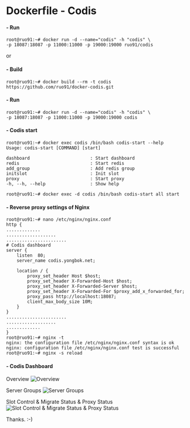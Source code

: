
# Dockerfile - Codis
#### - Run

    root@ruo91:~# docker run -d --name="codis" -h "codis" \
    -p 18087:18087 -p 11000:11000 -p 19000:19000 ruo91/codis

or

#### - Build

    root@ruo91:~# docker build --rm -t codis https://github.com/ruo91/docker-codis.git

#### - Run

    root@ruo91:~# docker run -d --name="codis" -h "codis" \
    -p 18087:18087 -p 11000:11000 -p 19000:19000 codis

#### - Codis start

    root@ruo91:~# docker exec codis /bin/bash codis-start --help
    Usage: codis-start [COMMAND] [start]
    
    dashboard                       : Start dashboard
    redis                           : Start redis
    add_group                       : Add redis group
    initslot                        : Init slot
    proxy                           : Start proxy
    -h, --h, --help                 : Show help
    
    root@ruo91:~# docker exec -d codis /bin/bash codis-start all start

#### - Reverse proxy settings of Nginx

    root@ruo91:~# nano /etc/nginx/nginx.conf
    http {
    .............
    ...................
    .......................
    # Codis dashboard
    server {
        listen  80;
        server_name codis.yongbok.net;
    
        location / {
            proxy_set_header Host $host;
            proxy_set_header X-Forwarded-Host $host;
            proxy_set_header X-Forwarded-Server $host;
            proxy_set_header X-Forwarded-For $proxy_add_x_forwarded_for;
            proxy_pass http://localhost:18087;
            client_max_body_size 10M;
        }
    }
    .......................
    ...................
    .............
    }
    root@ruo91:~# nginx -t 
    nginx: the configuration file /etc/nginx/nginx.conf syntax is ok
    nginx: configuration file /etc/nginx/nginx.conf test is successful
    root@ruo91:~# nginx -s reload

#### - Codis Dashboard
Overview
![Overview](http://cdn.yongbok.net/ruo91/img/docker/codis/codis_dashboard_0.png)

Server Groups
![Server Groups](http://cdn.yongbok.net/ruo91/img/docker/codis/codis_dashboard_1.png)

Slot Control & Migrate Status & Proxy Status
![Slot Control & Migrate Status & Proxy Status](http://cdn.yongbok.net/ruo91/img/docker/codis/codis_dashboard_2.png)

Thanks. :-)
